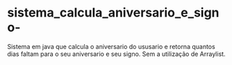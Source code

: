 # sistema_calcula_aniversario_e_signo-
Sistema em java que calcula o aniversario do ususario e retorna quantos dias faltam para o seu aniversario e seu signo. Sem a utilização de Arraylist.
